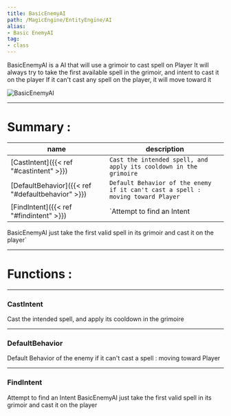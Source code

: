 ```yaml
---
title: BasicEnemyAI
path: /MagicEngine/EntityEngine/AI
alias: 
- Basic EnemyAI
tag: 
- class
---
```

BasicEnemyAI is a AI that will use a grimoir to cast spell on Player
It will always try to take the first available spell in the grimoir, and intent to cast it on the player
If it can't cast any spell on the player, it will move toward it

![BasicEnemyAI](BasicEnemyAI.svg "BasicEnemyAI")

---
# Summary :
name|description
----|----
[CastIntent]({{< ref "#castintent" >}}) | `Cast the intended spell, and apply its cooldown in the grimoire`
[DefaultBehavior]({{< ref "#defaultbehavior" >}}) | `Default Behavior of the enemy if it can't cast a spell : moving toward Player`
[FindIntent]({{< ref "#findintent" >}}) | `Attempt to find an Intent
BasicEnemyAI just take the first valid spell in its grimoir and cast it on the player`

---
# Functions :

---
### CastIntent
Cast the intended spell, and apply its cooldown in the grimoire

---
### DefaultBehavior
Default Behavior of the enemy if it can't cast a spell : moving toward Player

---
### FindIntent
Attempt to find an Intent
BasicEnemyAI just take the first valid spell in its grimoir and cast it on the player
